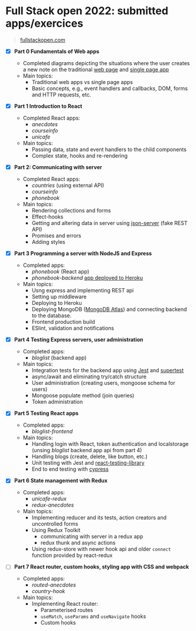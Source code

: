 # Full Stack open 2022: submitted apps/exercices 

> [fullstackopen.com](https://fullstackopen.com/en)

- [x] **Part 0 Fundamentals of Web apps**
  - Completed diagrams depicting the situations where the user creates a new note on the traditional [web page](https://studies.cs.helsinki.fi/exampleapp/notes) and [single page app](https://studies.cs.helsinki.fi/exampleapp/spa)
  - Main topics:
    - Traditional web apps vs single page apps
    - Basic concepts, e.g., event handlers and callbacks, DOM, forms and HTTP requests, etc.

- [x] **Part 1 Introduction to React**
  - Completed React apps:
    - *anecdotes* 
    - *courseinfo*
    - *unicafe*
  - Main topics:
    - Passing data, state and event handlers to the child components
    - Complex state, hooks and re-rendering

- [x] **Part 2: Communicating with server**
  - Completed React apps:
    - *countries* (using external API)
    - *courseinfo* 
    - *phonebook* 
  - Main topics:
    - Rendering collections and forms 
    - Effect-hooks
    - Getting and altering data in server using [json-server](https://github.com/typicode/json-server) (fake REST API)
    - Promises and errors
    - Adding styles

- [x] **Part 3 Programming a server with NodeJS and Express**
  - Completed apps:
    - *phonebook* (React app)
    - *phonebook-backend* [app deployed to Heroku](https://tranquil-savannah-80727.herokuapp.com)
  - Main topics:
    - Usng express and implementing REST api
    - Setting up middleware
    - Deploying to Heroku
    - Deploying MongoDB ([MongoDB Atlas](https://www.mongodb.com/atlas/database)) and connecting backend to the database.
    - Frontend production build
    - ESlint, validation and notifications

- [x] **Part 4 Testing Express servers, user administration**
  - Completed apps:
    - *bloglist* (backend app)
  - Main topics:
    - Integration tests for the backend app using [Jest](https://jestjs.io/) and [supertest](https://github.com/visionmedia/supertest)  
    - async/await and eliminating try/catch structure 
    - User administration (creating users, mongoose schema for users)
    - Mongoose populate method (join queries)
    - Token administration 

- [x] **Part 5 Testing React apps**
  - Completed apps:
    - *bloglist-frontend*
  - Main topics:
    - Handling login with React, token authentication and localstorage (unsing *bloglist* backend app api from part 4) 
    - Handling blogs (create, delete, like button, etc.)
    - Unit testing with Jest and [react-testing-library](https://github.com/testing-library/react-testing-library)
    - End to end testing with [cypress](https://www.cypress.io/)

- [x] **Part 6 State management with Redux**
  - Completed apps:
    - *unicafe-redux*
    - *redux-anecdotes*
  - Main topics:
    - Implementing reducer and its tests, action creators and uncontrolled forms
    - Using Redux Toolkit
      - communicating with server in a redux app
      - redux thunk and async actions
    - Using redux-store with newer hook api and older `connect` function provided by react-redux

- [ ] **Part 7 React router, custom hooks, styling app with CSS and webpack**
  - Completed apps:
    - *routed-anecdotes*
    - *country-hook*
  - Main topics: 
    - Implementing React router:
      -  Parameterised routes 
      - `useMatch`, `useParams` and `useNavigate` hooks
      - Custom hooks